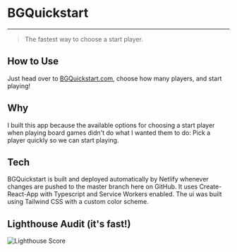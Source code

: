 # BGQuickstart

---
> The fastest way to choose a start player.

## How to Use

Just head over to [BGQuickstart.com](https://bgquickstart.com), choose how many players, and start playing!

## Why

I built this app because the available options for choosing a start player when playing board games didn't do what I wanted them to do: Pick a player quickly so we can start playing.

## Tech

BGQuickstart is built and deployed automatically by Netlify whenever changes are pushed to the master branch here on GitHub. It uses Create-React-App with Typescript and Service Workers enabled. The ui was built using Tailwind CSS with a custom color scheme.

## Lighthouse Audit (it's fast!)

![Lighthouse Score](https://github.com/imjoshellis/BGQuickstart.com/blob/master/readme/lighthouse-score.jpg?raw=true)
